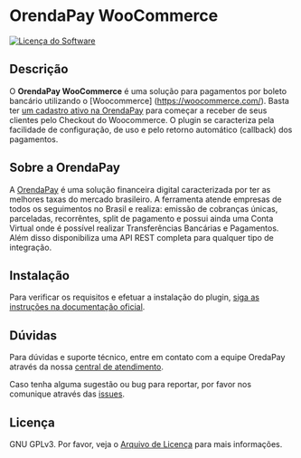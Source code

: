 # OrendaPay WooCommerce

[![Licença do Software][badge-license]](LICENSE)

## Descrição
O **OrendaPay WooCommerce** é uma solução para pagamentos por boleto bancário utilizando o [Woocommerce] (https://woocommerce.com/). Basta ter [um cadastro ativo na OrendaPay](https://www.orendapay.com.br/) para começar a receber de seus clientes pelo Checkout do Woocommerce. O plugin se caracteriza pela facilidade de configuração, de uso e pelo retorno  automático (callback) dos pagamentos.

## Sobre a OrendaPay
A [OrendaPay](https://www.orendapay.com.br/) é uma solução financeira digital caracterizada por ter as melhores taxas do mercado brasileiro. A ferramenta atende empresas de todos os seguimentos no Brasil e realiza: emissão de cobranças únicas, parceladas, recorrêntes, split de pagamento e possui ainda uma Conta Virtual onde é possível realizar Transferências Bancárias e Pagamentos. Além disso disponibiliza uma API REST completa para qualquer tipo de integração.

## Instalação
Para verificar os requisitos e efetuar a instalação do plugin, [siga as instruções na documentação oficial](https://www.orendapay.com.br).

## Dúvidas
Para dúvidas e suporte técnico, entre em contato com a equipe OredaPay através da nossa [central de atendimento](https://www.orendapay.com.br).

Caso tenha alguma sugestão ou bug para reportar, por favor nos comunique através das [issues](./issues).

## Licença
GNU GPLv3. Por favor, veja o [Arquivo de Licença](LICENSE) para mais informações.

[badge-license]: https://img.shields.io/badge/license-GPLv3-blue.svg
